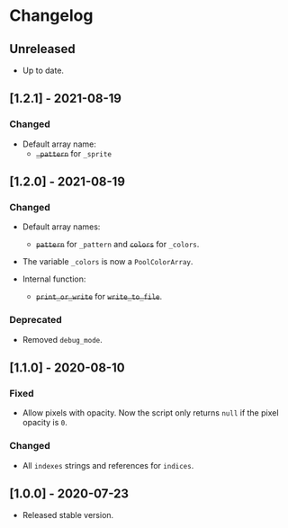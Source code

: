 # Changelog

## Unreleased

- Up to date.

## [1.2.1] - 2021-08-19

### Changed

- Default array name:
  - ~~`_pattern`~~ for `_sprite`

## [1.2.0] - 2021-08-19

### Changed

- Default array names:
  - ~~`pattern`~~ for `_pattern` and ~~`colors`~~ for `_colors`.

- The variable `_colors` is now a `PoolColorArray`.

- Internal function:
  - ~~`print_or_write`~~ for ~~`write_to_file`~~.

### Deprecated

- Removed `debug_mode`.

## [1.1.0] - 2020-08-10

### Fixed

- Allow pixels with opacity. Now the script only returns `null` if the pixel opacity is `0`.

### Changed

- All `indexes` strings and references for `indices`.

## [1.0.0] - 2020-07-23

- Released stable version.
